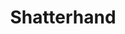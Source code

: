 ---
layout: video
series: Angry Video Game Nerd - Bad Game Cover Art
episode: 3
title: "Shatterhand"
permalink: /avgn/bad-game-cover-art-3
video_id: _JMY1aU0C8g
release_date: 2015-12-03
mike_notes:
toggle: off
special: bad-covers
special_id: "Bad Game Cover Art Videos"
platforms:
  - Nintendo Entertainment System
---